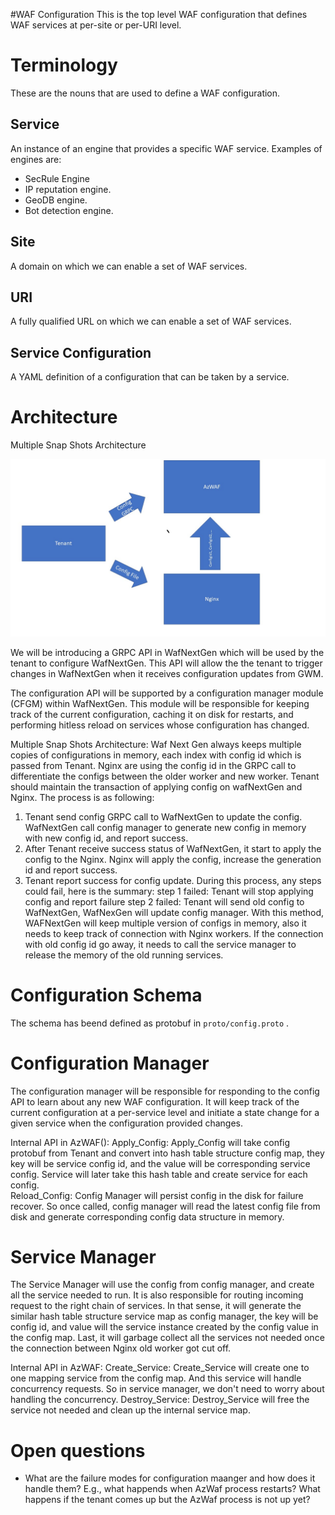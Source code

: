 #WAF Configuration
This is the top level WAF configuration that defines WAF services at per-site or per-URI level.

# Terminology
These are the nouns that are used to define a WAF configuration.
## Service
An instance of an engine that provides a specific WAF service. Examples of engines are:
* SecRule Engine
* IP reputation engine.
* GeoDB engine.
* Bot detection engine.

## Site
A domain on which we can enable a set of WAF services.

## URI
A fully qualified URL on which we can enable a set of WAF services.

## Service Configuration
A YAML definition of a configuration that can be taken by a service.

# Architecture

Multiple Snap Shots Architecture

![Config Manager Diagram](config_manager.jpg)
  
We will be introducing a GRPC API in WafNextGen which will be used by the tenant to configure WafNextGen. This API will allow the the tenant to trigger changes in WafNextGen when it receives configuration updates from GWM.

The configuration API will be supported by a configuration manager module (CFGM) within WafNextGen. This module will be responsible for keeping track of the current configuration, caching it on disk for restarts, and performing hitless reload on services whose configuration has changed.

Multiple Snap Shots Architecture:
Waf Next Gen always keeps multiple copies of configurations in memory, each index with config id which is passed from Tenant.
Nginx are using the config id in the GRPC call to differentiate the configs between the older worker and new worker.
Tenant should maintain the transaction of applying config on wafNextGen and Nginx.
The process is as following:

1. Tenant send config GRPC call to WafNextGen to update the config. WafNextGen call config manager to generate new config in memory with new config id, and report success.
2. After Tenant receive success status of WafNextGen, it start to apply the config to the Nginx. Nginx will apply the config, increase the generation id and report success.
3. Tenant report success for config update.
During this process, any steps could fail, here is the summary:
step 1 failed: Tenant will stop applying config and report failure
step 2 failed: Tenant will send old config to WafNextGen, WafNexGen will update config manager.
With this method, WAFNextGen will keep multiple version of configs in memory, also it needs to keep track of connection with Nginx workers. If the connection with old config id go away, it needs to call the service manager to release the memory of the old running services.

# Configuration Schema
The schema has beend defined as protobuf in `proto/config.proto` .

# Configuration Manager
The configuration manager will be responsible for responding to the config API to learn about any new WAF configuration. It will keep track of the current configuration at a per-service level and initiate a state change for a given service when the configuration provided changes.

Internal API in AzWAF():
Apply_Config:
Apply_Config will take config protobuf from Tenant and convert into hash table structure config map, they key will be service config id, and the value will be corresponding service config. Service will later take this hash table and create service for each config.  
Reload_Config:
Config Manager will persist config in the disk for failure recover. So once called, config manager will read the latest config file from disk and generate corresponding config data structure in memory.

# Service Manager
The Service Manager will use the config from config manager, and create all the service needed to run. It is also responsible for routing incoming request to the right chain of services. In that sense, it will generate the similar hash table structure service map as config manager, the key will be config id, and value will the service instance created by the config value in the config map. Last, it will garbage collect all the services not needed once the connection between Nginx old worker got cut off.

Internal API in AzWAF:
Create_Service:
Create_Service will create one to one mapping service from the config map. And this service will handle concurrency requests. So in service manager, we don't need to worry about handling the concurrency.
Destroy_Service:
Destroy_Service will free the service not needed and clean up the internal service map.

# Open questions
* What are the failure modes for configuration maanger and how does it handle them? E.g., what happends when AzWaf process restarts? What happens if the tenant comes up but the AzWaf process is not up yet?

